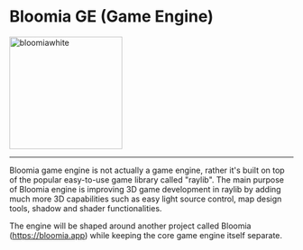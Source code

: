 # Bloomia GE (Game Engine)

<img width="200" height="200" alt="bloomiawhite" src="https://github.com/user-attachments/assets/f1e83f4c-51d4-49c9-adba-8f45a4e9ac57" />  

---

Bloomia game engine is not actually a game engine, rather it's built on top of the popular easy-to-use game library called "raylib". The main purpose of Bloomia engine is improving 3D game development in raylib by adding much more 3D capabilities such as easy light source control, map design tools, shadow and shader functionalities.

The engine will be shaped around another project called Bloomia (https://bloomia.app) while keeping the core game engine itself separate. 
